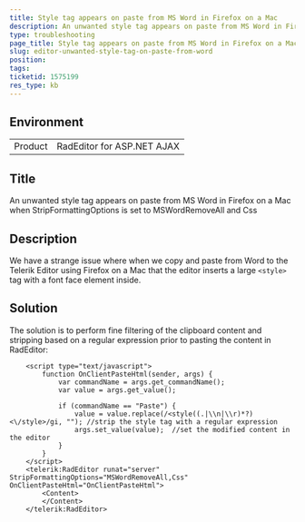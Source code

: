 ```yaml
---
title: Style tag appears on paste from MS Word in Firefox on a Mac
description: An unwanted style tag appears on paste from MS Word in Firefox on a Mac when StripFormattingOptions is set to MSWordRemoveAll and Css - RadEditor for ASP.NET AJAX
type: troubleshooting
page_title: Style tag appears on paste from MS Word in Firefox on a Mac
slug: editor-unwanted-style-tag-on-paste-from-word
position: 
tags: 
ticketid: 1575199
res_type: kb
---
```


## Environment
<table>
	<tbody>
		<tr>
			<td>Product</td>
			<td>RadEditor for ASP.NET AJAX</td>
		</tr>
	</tbody>
</table>

## Title
An unwanted style tag appears on paste from MS Word in Firefox on a Mac when StripFormattingOptions is set to MSWordRemoveAll and Css

## Description
We have a strange issue where when we copy and paste from Word to the Telerik Editor using Firefox on a Mac that the editor inserts a large `<style>` tag with a font face element inside.

## Solution
The solution is to perform fine filtering of the clipboard content and stripping based on a regular expression prior to pasting the content in RadEditor:

````ASPX
    <script type="text/javascript">
        function OnClientPasteHtml(sender, args) {
            var commandName = args.get_commandName();
            var value = args.get_value();

            if (commandName == "Paste") {
                value = value.replace(/<style((.|\\n|\\r)*?)<\/style>/gi, ""); //strip the style tag with a regular expression
                args.set_value(value);  //set the modified content in the editor
            }
        }
    </script>
    <telerik:RadEditor runat="server" StripFormattingOptions="MSWordRemoveAll,Css" OnClientPasteHtml="OnClientPasteHtml">
        <Content>
        </Content>
    </telerik:RadEditor>
````
   
   